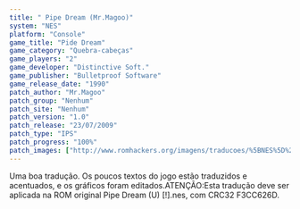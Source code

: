 ```yaml
---
title: " Pipe Dream (Mr.Magoo)"
system: "NES"
platform: "Console"
game_title: "Pide Dream"
game_category: "Quebra-cabeças"
game_players: "2"
game_developer: "Distinctive Soft."
game_publisher: "Bulletproof Software"
game_release_date: "1990"
patch_author: "Mr.Magoo"
patch_group: "Nenhum"
patch_site: "Nenhum"
patch_version: "1.0"
patch_release: "23/07/2009"
patch_type: "IPS"
patch_progress: "100%"
patch_images: ["http://www.romhackers.org/imagens/traducoes/%5BNES%5D%20Pipe%20Dream%20-%20Mr.Magoo%20-%201.png","http://www.romhackers.org/imagens/traducoes/%5BNES%5D%20Pipe%20Dream%20-%20Mr.Magoo%20-%202.png","http://www.romhackers.org/imagens/traducoes/%5BNES%5D%20Pipe%20Dream%20-%20Mr.Magoo%20-%203.png"]
---
```

Uma boa tradução. Os poucos textos do jogo estão traduzidos e acentuados, e os gráficos foram editados.ATENÇÃO:Esta tradução deve ser aplicada na ROM original Pipe Dream (U) [!].nes, com CRC32 F3CC626D.